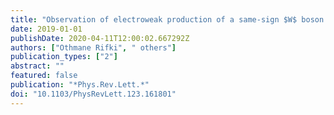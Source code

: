 ```yaml
---
title: "Observation of electroweak production of a same-sign $W$ boson pair in association with two jets in $pp$ collisions at $sqrts=13$ TeV with the ATLAS detector"
date: 2019-01-01
publishDate: 2020-04-11T12:00:02.667292Z
authors: ["Othmane Rifki", " others"]
publication_types: ["2"]
abstract: ""
featured: false
publication: "*Phys.Rev.Lett.*"
doi: "10.1103/PhysRevLett.123.161801"
---
```


